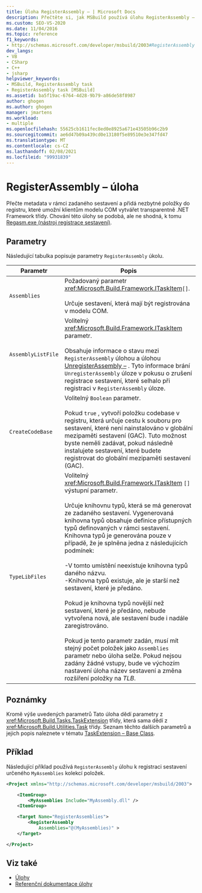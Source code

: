 ```yaml
---
title: Úloha RegisterAssembly – | Microsoft Docs
description: Přečtěte si, jak MSBuild používá úlohu RegisterAssembly – ke čtení metadat v rámci zadaného sestavení a přidání potřebných položek do registru.
ms.custom: SEO-VS-2020
ms.date: 11/04/2016
ms.topic: reference
f1_keywords:
- http://schemas.microsoft.com/developer/msbuild/2003#RegisterAssembly
dev_langs:
- VB
- CSharp
- C++
- jsharp
helpviewer_keywords:
- MSBuild, RegisterAssembly task
- RegisterAssembly task [MSBuild]
ms.assetid: ba5f19ac-6764-4d28-9b79-a86de58f8987
author: ghogen
ms.author: ghogen
manager: jmartens
ms.workload:
- multiple
ms.openlocfilehash: 55625cb1611fec8ed0e8925a671e43505b96c2b9
ms.sourcegitcommit: ae6d47b09a439cd0e13180f5e89510e3e347fd47
ms.translationtype: MT
ms.contentlocale: cs-CZ
ms.lasthandoff: 02/08/2021
ms.locfileid: "99931839"
---
```

# <a name="registerassembly-task"></a>RegisterAssembly – úloha

Přečte metadata v rámci zadaného sestavení a přidá nezbytné položky do registru, které umožní klientům modelu COM vytvářet transparentně .NET Framework třídy. Chování této úlohy se podobá, ale ne shodná, k tomu [Regasm.exe (nástroj registrace sestavení)](/dotnet/framework/tools/regasm-exe-assembly-registration-tool).

## <a name="parameters"></a>Parametry

 Následující tabulka popisuje parametry `RegisterAssembly` úkolu.

|Parametr|Popis|
|---------------|-----------------|
|`Assemblies`|Požadovaný parametr <xref:Microsoft.Build.Framework.ITaskItem>`[]`.<br /><br /> Určuje sestavení, která mají být registrována v modelu COM.|
|`AssemblyListFile`|Volitelný <xref:Microsoft.Build.Framework.ITaskItem> parametr.<br /><br /> Obsahuje informace o stavu mezi `RegisterAssembly` úlohou a úlohou [UnregisterAssembly –](../msbuild/unregisterassembly-task.md) . Tyto informace brání `UnregisterAssembly` úloze v pokusu o zrušení registrace sestavení, které selhalo při registraci v `RegisterAssembly` úloze.|
|`CreateCodeBase`|Volitelný `Boolean` parametr.<br /><br /> Pokud `true` , vytvoří položku codebase v registru, která určuje cestu k souboru pro sestavení, které není nainstalováno v globální mezipaměti sestavení (GAC). Tuto možnost byste neměli zadávat, pokud následně instalujete sestavení, které budete registrovat do globální mezipaměti sestavení (GAC).|
|`TypeLibFiles`|Volitelný <xref:Microsoft.Build.Framework.ITaskItem> `[]` výstupní parametr.<br /><br /> Určuje knihovnu typů, která se má generovat ze zadaného sestavení. Vygenerovaná knihovna typů obsahuje definice přístupných typů definovaných v rámci sestavení. Knihovna typů je generována pouze v případě, že je splněna jedna z následujících podmínek:<br /><br /> -V tomto umístění neexistuje knihovna typů daného názvu.<br />-Knihovna typů existuje, ale je starší než sestavení, které je předáno.<br /><br /> Pokud je knihovna typů novější než sestavení, které je předáno, nebude vytvořena nová, ale sestavení bude i nadále zaregistrováno.<br /><br /> Pokud je tento parametr zadán, musí mít stejný počet položek jako `Assemblies` parametr nebo úloha selže. Pokud nejsou zadány žádné vstupy, bude ve výchozím nastavení úloha název sestavení a změna rozšíření položky na *TLB*.|

## <a name="remarks"></a>Poznámky

 Kromě výše uvedených parametrů Tato úloha dědí parametry z <xref:Microsoft.Build.Tasks.TaskExtension> třídy, která sama dědí z <xref:Microsoft.Build.Utilities.Task> třídy. Seznam těchto dalších parametrů a jejich popis naleznete v tématu [TaskExtension – Base Class](../msbuild/taskextension-base-class.md).

## <a name="example"></a>Příklad

 Následující příklad používá `RegisterAssembly` úlohu k registraci sestavení určeného `MyAssemblies` kolekcí položek.

```xml
<Project xmlns="http://schemas.microsoft.com/developer/msbuild/2003">

    <ItemGroup>
        <MyAssemblies Include="MyAssembly.dll" />
    <ItemGroup>

    <Target Name="RegisterAssemblies">
        <RegisterAssembly
            Assemblies="@(MyAssemblies)" >
    </Target>

</Project>
```

## <a name="see-also"></a>Viz také

- [Úlohy](../msbuild/msbuild-tasks.md)
- [Referenční dokumentace úlohy](../msbuild/msbuild-task-reference.md)
